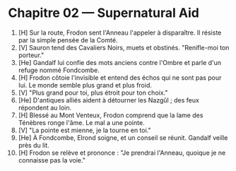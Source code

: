 # Chapitre 02 — Supernatural Aid

1. [H] Sur la route, Frodon sent l'Anneau l'appeler à disparaître. Il résiste par la simple pensée de la Comté.
2. [V] Sauron tend des Cavaliers Noirs, muets et obstinés. "Renifle-moi ton porteur."
3. [He] Gandalf lui confie des mots anciens contre l'Ombre et parle d'un refuge nommé Fondcombe.
4. [H] Frodon côtoie l'invisible et entend des échos qui ne sont pas pour lui. Le monde semble plus grand et plus froid.
5. [V] "Plus grand pour toi, plus étroit pour ton choix."
6. [He] D'antiques alliés aident à détourner les Nazgûl ; des feux répondent au loin.
7. [H] Blessé au Mont Venteux, Frodon comprend que la lame des Ténèbres ronge l'âme. Le mal a une pointe.
8. [V] "La pointe est mienne, je la tourne en toi."
9. [He] À Fondcombe, Elrond soigne, et un conseil se réunit. Gandalf veille près du lit.
10. [H] Frodon se relève et prononce : "Je prendrai l'Anneau, quoique je ne connaisse pas la voie."
